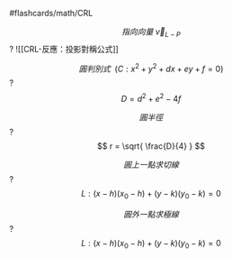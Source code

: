 #flashcards/math/CRL

$$
指向向量\ \vec{v}_{L-P}
$$
?
![[CRL-反應：投影對稱公式]]
<!--SR:!2024-07-05,2,150-->

$$
圓判別式\ \ (C: x^{2}+y^{2}+dx+ey+f=0)
$$
?
$$
D = d^{2}+e^{2}-4f
$$
<!--SR:!2024-07-05,2,150-->

$$
圓半徑
$$
?
$$
r = \sqrt{ \frac{D}{4} }
$$
<!--SR:!2024-07-06,2,152-->

$$
圓上一點求切線
$$
?
$$
L: (x-h)(x_{0}-h) + (y-k)(y_{0}-k) = 0
$$
<!--SR:!2024-07-05,2,170-->

$$
圓外一點求極線
$$
?
$$
L: (x-h)(x_{0}-h) + (y-k)(y_{0}-k) = 0
$$
<!--SR:!2024-07-05,2,172-->